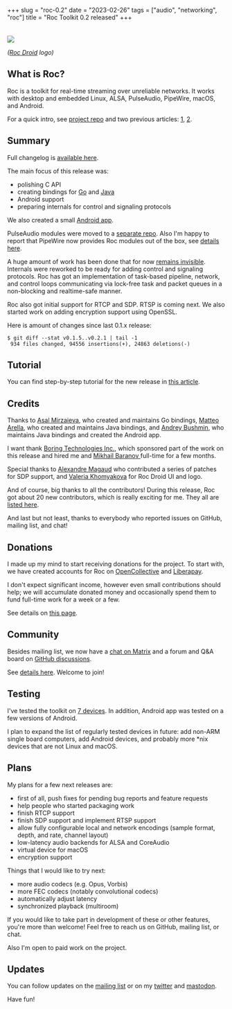 +++
slug = "roc-0.2"
date = "2023-02-26"
tags = ["audio", "networking", "roc"]
title = "Roc Toolkit 0.2 released"
+++

<img src="/articles/roc-0.2/roc_droid.png" style="margin-top: 20px;"/>

*([Roc Droid](https://github.com/roc-streaming/roc-droid/) logo)*

## What is Roc?

Roc is a toolkit for real-time streaming over unreliable networks. It works with desktop and embedded Linux, ALSA, PulseAudio, PipeWire, macOS, and Android.

For a quick intro, see [project repo](https://github.com/roc-streaming/roc-toolkit) and two previous articles: [1](https://gavv.net/articles/new-network-transport/), [2](https://gavv.net/articles/roc-0.1/).

## Summary

Full changelog is [available here](https://roc-streaming.org/toolkit/docs/development/changelog.html#version-0-2-0-dec-19-2022).

The main focus of this release was:

* polishing C API
* creating bindings for [Go](https://github.com/roc-streaming/roc-go) and [Java](https://github.com/roc-streaming/roc-java/)
* Android support
* preparing internals for control and signaling protocols

We also created a small [Android app](https://github.com/roc-streaming/roc-droid/).

PulseAudio modules were moved to a [separate repo](https://github.com/roc-streaming/roc-pulse/). Also I'm happy to report that PipeWire now provides Roc modules out of the box, see [details here](https://roc-streaming.org/toolkit/docs/tools/sound_server_modules.html).

A huge amount of work has been done that for now [remains invisible](https://roc-streaming.org/toolkit/docs/internals.html). Internals were reworked to be ready for adding control and signaling protocols. Roc has got an implementation of task-based pipeline, network, and control loops communicating via lock-free task and packet queues in a non-blocking and realtime-safe manner.

Roc also got initial support for RTCP and SDP. RTSP is coming next. We also started work on adding encryption support using OpenSSL.

Here is amount of changes since last 0.1.x release:

```
$ git diff --stat v0.1.5..v0.2.1 | tail -1
 934 files changed, 94556 insertions(+), 24863 deletions(-)
 ```

## Tutorial

You can find step-by-step tutorial for the new release in [this article](https://gavv.net/articles/roc-tutorial-0.2/).

## Credits

Thanks to [Asal Mirzaieva](https://github.com/Asalle), who created and maintains Go bindings, [Matteo Arella](https://github.com/MatteoArella), who created and maintains Java bindings, and [Andrey Bushmin](https://github.com/ortex/), who maintains Java bindings and created the Android app.

I want thank [Boring Technologies Inc.](https://www.boring.tech/), which sponsored part of the work on this release and hired me and [ Mikhail Baranov ](https://github.com/baranovmv) full-time for a few months.

Special thanks to [Alexandre Magaud](https://github.com/alexandremgo) who contributed a series of patches for SDP support, and [Valeria Khomyakova](https://github.com/valeryhime) for Roc Droid UI and logo.

And of course, big thanks to all the contributors! During this release, Roc got about 20 new contributors, which is really exciting for me. They all are [listed here](https://roc-streaming.org/toolkit/docs/about_project/authors.html).

And last but not least, thanks to everybody who reported issues on GitHub, mailing list, and chat!

## Donations

I made up my mind to start receiving donations for the project. To start with, we have created accounts for Roc on [OpenCollective](https://opencollective.com/roc-streaming) and [Liberapay](https://liberapay.com/roc-streaming).

I don't expect significant income, however even small contributions should help; we will accumulate donated money and occasionally spend them to fund full-time work for a week or a few.

See details on [this page](https://roc-streaming.org/toolkit/docs/about_project/sponsors.html).

## Community

Besides mailing list, we now have a [chat on Matrix](https://app.element.io/#/room/#roc-streaming:matrix.org) and a forum and Q&A board on [GitHub discussions](https://github.com/roc-streaming/roc-toolkit/discussions).

See [details here](https://roc-streaming.org/toolkit/docs/about_project/contacts.html). Welcome to join!


## Testing

I've tested the toolkit on [7 devices](https://roc-streaming.org/toolkit/docs/portability/tested_devices.html). In addition, Android app was tested on a few versions of Android.

I plan to expand the list of regularly tested devices in future: add non-ARM single board computers, add Android devices, and probably more *nix devices that are not Linux and macOS.

## Plans

My plans for a few next releases are:

* first of all, push fixes for pending bug reports and feature requests
* help people who started packaging work
* finish RTCP support
* finish SDP support and implement RTSP support
* allow fully configurable local and network encodings (sample format, depth, and rate, channel layout)
* low-latency audio backends for ALSA and CoreAudio
* virtual device for macOS
* encryption support

Things that I would like to try next:

* more audio codecs (e.g. Opus, Vorbis)
* more FEC codecs (notably convolutional codecs)
* automatically adjust latency
* synchronized playback (multiroom)

If you would like to take part in development of these or other features, you're more than welcome! Feel free to reach us on GitHub, mailing list, or chat.

Also I'm open to paid work on the project.

## Updates

You can follow updates on the [mailing list](https://roc-streaming.org/toolkit/docs/about_project/contacts.html) or on my [twitter](https://twitter.com/gavv42) and [mastodon](https://fosstodon.org/@gavv).

Have fun!
